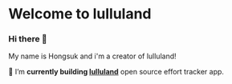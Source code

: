 # Welcome to lulluland

### Hi there 👋

My name is Hongsuk and i'm a creator of lulluland!

🔭 I’m **currently building [lulluland](https://github.com/deepbig/lulluland)** open source effort tracker app.

